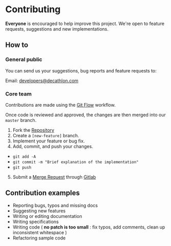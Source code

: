 # Contributing

**Everyone** is encouraged to help improve this project.
We're open to feature requests, suggestions and new implementations.

## How to

### General public

You can send us your suggestions, bug reports and feature requests to:

Email: [developers@decathlon.com](developers@decathlon.com)

### Core team

Contributions are made using the [Git Flow](https://www.atlassian.com/git/tutorials/making-a-pull-request) workflow.

Once code is reviewed and approved, the changes are then merged into our `master` branch.

1. Fork the [Repository](https://gitlab.decathlon.net/sportplaces/api)
2. Create a `[new-feature]` branch.
3. Implement your feature or bug fix.
4. Add, commit, and push your changes.
  - `git add -A`
  - `git commit -m "Brief explanation of the implementation"`
  - `git push`
5. Submit a [Merge Request](https://gitlab.decathlon.net/sportplaces/api/merge_requests/new) through [Gitlab](https://gitlab.decathlon.net/sportplaces/api/)

## Contribution examples

* Reporting bugs, typos and missing docs
* Suggesting new features
* Writing or editing documentation
* Writing specifications
* Writing code ( **no patch is too small** : fix typos, add comments, clean up inconsistent whitespace )
* Refactoring sample code
